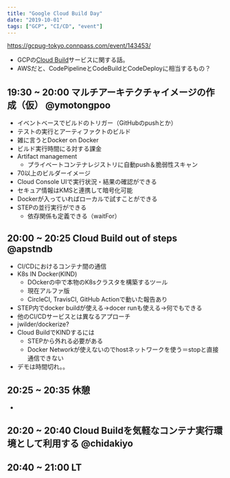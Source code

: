 ```yaml
---
title: "Google Cloud Build Day"
date: "2019-10-01"
tags: ["GCP", "CI/CD", "event"]
---
```


https://gcpug-tokyo.connpass.com/event/143453/

* GCPの[Cloud Build](https://cloud.google.com/cloud-build/?hl=ja)サービスに関する話。
* AWSだと、CodePipelineとCodeBuildとCodeDeployに相当するもの？

## 19:30 ~ 20:00 マルチアーキテクチャイメージの作成（仮） @ymotongpoo
* イベントベースでビルドのトリガー（GitHubのpushとか）
* テストの実行とアーティファクトのビルド
* 雑に言うとDocker on Docker
* ビルド実行時間にる対する課金
* Artifact management
  - プライベートコンテナレジストリに自動push＆脆弱性スキャン
* 70以上のビルダーイメージ
* Cloud Console UIで実行状況・結果の確認ができる
* セキュア情報はKMSと連携して暗号化可能
* Dockerが入っていればローカルで試すことができる
* STEPの並行実行ができる
  - 依存関係も定義できる（waitFor）

## 20:00 ~ 20:25 Cloud Build out of steps @apstndb
* CI/CDにおけるコンテナ間の通信
* K8s IN Docker(KIND)
  - DOckerの中で本物のK8sクラスタを構築するツール
  - 現在アルファ版
  - CircleCI, TravisCI, GitHub Actionで動いた報告あり
* STEP内でdocker buildが使える→docer runも使える→何でもできる
* 他のCI/CDサービスとは異なるアプローチ
* jwilder/dockerize?
* Cloud BuildでKINDするには
  - STEPから外れる必要がある
  - Docker Networkが使えないのでhostネットワークを使う＝stopと直接通信できない
* デモは時間切れ。。

## 20:25 ~ 20:35 休憩
* 

## 20:20 ~ 20:40 Cloud Buildを気軽なコンテナ実行環境として利用する @chidakiyo


## 20:40 ~ 21:00 LT


